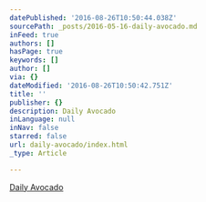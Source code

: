 ```yaml
---
datePublished: '2016-08-26T10:50:44.038Z'
sourcePath: _posts/2016-05-16-daily-avocado.md
inFeed: true
authors: []
hasPage: true
keywords: []
author: []
via: {}
dateModified: '2016-08-26T10:50:42.751Z'
title: ''
publisher: {}
description: Daily Avocado
inLanguage: null
inNav: false
starred: false
url: daily-avocado/index.html
_type: Article

---
```

[Daily Avocado][0]

[0]: http://dailyavocado.net/index.php?option=com_content&view=article&id=879:a-whale-of-a-time&catid=92:writers-block&Itemid=350